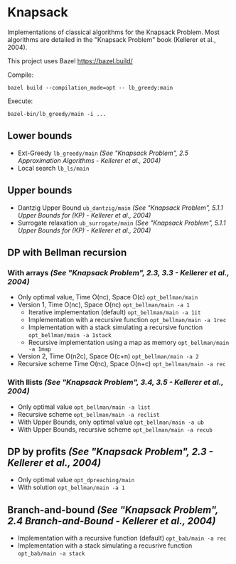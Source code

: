 # Knapsack

Implementations of classical algorithms for the Knapsack Problem. Most algorithms are detailed in the "Knapsack Problem" book (Kellerer et al., 2004).

This project uses Bazel https://bazel.build/

Compile:
```
bazel build --compilation_mode=opt -- lb_greedy:main
```

Execute:
```
bazel-bin/lb_greedy/main -i ...
```

## Lower bounds

- Ext-Greedy `lb_greedy/main` *(See "Knapsack Problem", 2.5 Approximation Algorithms - Kellerer et al., 2004)*
- Local search `lb_ls/main`

## Upper bounds

- Dantzig Upper Bound `ub_dantzig/main` *(See "Knapsack Problem", 5.1.1 Upper Bounds for (KP) - Kellerer et al., 2004)*
- Surrogate relaxation `ub_surrogate/main` *(See "Knapsack Problem", 5.1.1 Upper Bounds for (KP) - Kellerer et al., 2004)*

## DP with Bellman recursion

### With arrays *(See "Knapsack Problem", 2.3, 3.3 - Kellerer et al., 2004)*

- Only optimal value, Time O(nc), Space O(c) `opt_bellman/main`
- Version 1, Time O(nc), Space O(nc) `opt_bellman/main -a 1`
  - Iterative implementation (default) `opt_bellman/main -a 1it`
  - Implementation with a recursive function `opt_bellman/main -a 1rec`
  - Implementation with a stack simulating a recursive function `opt_bellman/main -a 1stack`
  - Recursive implementation using a map as memory `opt_bellman/main -a 1map`
- Version 2, Time O(n2c), Space O(c+n) `opt_bellman/main -a 2`
- Recursive scheme Time O(nc), Space O(n+c) `opt_bellman/main -a rec`

### With llists *(See "Knapsack Problem", 3.4, 3.5 - Kellerer et al., 2004)*

- Only optimal value `opt_bellman/main -a list`
- Recursive scheme `opt_bellman/main -a reclist`
- With Upper Bounds, only optimal value `opt_bellman/main -a ub`
- With Upper Bounds, recursive scheme `opt_bellman/main -a recub`

## DP by profits *(See "Knapsack Problem", 2.3 - Kellerer et al., 2004)*

- Only optimal value `opt_dpreaching/main`
- With solution `opt_bellman/main -a 1`

## Branch-and-bound *(See "Knapsack Problem", 2.4 Branch-and-Bound - Kellerer et al., 2004)*

- Implementation with a recursive function (default) `opt_bab/main -a rec`
- Implementation with a stack simulating a recusrive function `opt_bab/main -a stack`

